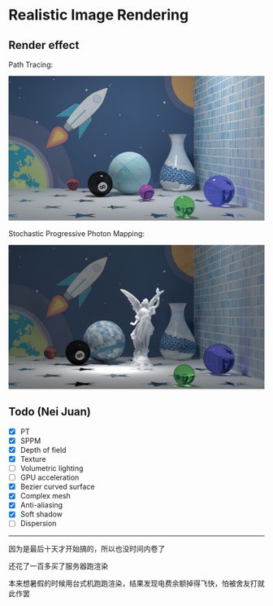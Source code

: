 # Realistic Image Rendering

## Render effect

Path Tracing:

![pt](https://github.com/Konano/Computational-Graphics-Realistic-Image-Rendering/blob/master/pic/pt.png)

Stochastic Progressive Photon Mapping:

![sppm](https://github.com/Konano/Computational-Graphics-Realistic-Image-Rendering/blob/master/pic/sppm.png)

## Todo (Nei Juan)

- [x] PT
- [x] SPPM
- [x] Depth of field
- [x] Texture
- [ ] Volumetric lighting
- [ ] GPU acceleration
- [x] Bezier curved surface
- [x] Complex mesh
- [x] Anti-aliasing
- [x] Soft shadow
- [ ] Dispersion

--------

因为是最后十天才开始搞的，所以也没时间内卷了

还花了一百多买了服务器跑渲染

本来想暑假的时候用台式机跑跑渲染，结果发现电费余额掉得飞快，怕被舍友打就此作罢